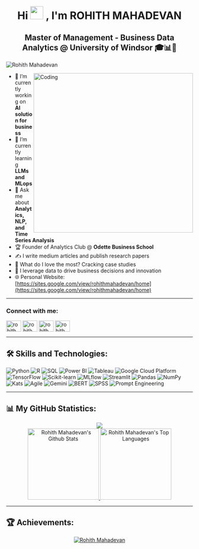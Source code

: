 <h1 align="center">Hi <img src="https://media.giphy.com/media/hvRJCLFzcasrR4ia7z/giphy.gif" width="35"> , I'm ROHITH MAHADEVAN</h1>
<h2 align="center">Master of Management - Business Data Analytics @ University of Windsor 🎓📊🍁</h2>

<p align="left"> <img src="https://komarev.com/ghpvc/?username=rohithmahadevan&label=Profile%20views&color=0e75b6&style=flat" alt="Rohith Mahadevan" /> </p>

<img align="right" alt="Coding" width="430" src="https://i.giphy.com/media/v1.Y2lkPTc5MGI3NjExNDg3dTI1d3RqdG5oazRtNjBxYnZqbWQ3c3ZleGFlM2Y5b2VzM2pmYiZlcD12MV9pbnRlcm5hbF9naWZfYnlfaWQmY3Q9Zw/3oKIPEqDGUULpEU0aQ/giphy.gif">

- 🔭 I’m currently working on **AI solution for business**
- 🌱 I’m currently learning **LLMs and MLops**
- 💬 Ask me about **Analytics, NLP, and Time Series Analysis**
- 🏆 Founder of Analytics Club @ **Odette Business School**
- ✍️ I write medium articles and publish research papers
- 🥇 What do I love the most? Cracking case studies
- 🌟 I leverage data to drive business decisions and innovation
- 🌐 Personal Website: [https://sites.google.com/view/rohithmahadevan/home](https://sites.google.com/view/rohithmahadevan/home)  

---

<h3 align="left">Connect with me:</h3>
<p align="left">
<a href="https://linkedin.com/in/rohithmahadevan" target="blank"><img align="center" src="https://raw.githubusercontent.com/rahuldkjain/github-profile-readme-generator/master/src/images/icons/Social/linked-in-alt.svg" alt="rohithmahadevan" height="30" width="40" /></a>
<a href="https://medium.com/@rohithmahadevan" target="blank"><img align="center" src="https://raw.githubusercontent.com/rahuldkjain/github-profile-readme-generator/master/src/images/icons/Social/medium.svg" alt="rohithmahadevan" height="30" width="40" /></a>
<a href="https://kaggle.com/rohithmahadevan" target="blank"><img align="center" src="https://raw.githubusercontent.com/rahuldkjain/github-profile-readme-generator/master/src/images/icons/Social/kaggle.svg" alt="rohithmahadevan" height="30" width="40" /></a>
<a href="https://huggingface.co/rohithmahadevan" target="blank"><img align="center" src="https://huggingface.co/datasets/huggingface/brand-assets/resolve/main/hf-logo.png" alt="rohithmahadevan" height="30" width="40" /></a>
</p>

---

<h2 align="left">🛠️ Skills and Technologies:</h2>
<p align="left">
  <img src="https://img.shields.io/badge/-Python-3776AB?style=flat-square&logo=python&logoColor=white" alt="Python" />
  <img src="https://img.shields.io/badge/-R-276DC3?style=flat-square&logo=r&logoColor=white" alt="R" />
  <img src="https://img.shields.io/badge/-SQL-4479A1?style=flat-square&logo=postgresql&logoColor=white" alt="SQL" />
  <img src="https://img.shields.io/badge/-PowerBI-F2C811?style=flat-square&logo=powerbi&logoColor=black" alt="Power BI" />
  <img src="https://img.shields.io/badge/-Tableau-E97627?style=flat-square&logo=tableau&logoColor=white" alt="Tableau" />
  
   <!-- <img src="https://img.shields.io/badge/-Azure-0078D4?style=flat-square&logo=microsoft-azure&logoColor=white" alt="Azure" /> -->
  <img src="https://img.shields.io/badge/-Google%20Cloud-4285F4?style=flat-square&logo=google-cloud&logoColor=white" alt="Google Cloud Platform" />
  <img src="https://img.shields.io/badge/-TensorFlow-FF6F00?style=flat-square&logo=tensorflow&logoColor=white" alt="TensorFlow" />
  <img src="https://img.shields.io/badge/-ScikitLearn-F7931E?style=flat-square&logo=scikit-learn&logoColor=white" alt="Scikit-learn" />
  <img src="https://img.shields.io/badge/-MLflow-0194E2?style=flat-square&logo=mlflow&logoColor=white" alt="MLflow" />
  <img src="https://img.shields.io/badge/-Streamlit-FF4B4B?style=flat-square&logo=streamlit&logoColor=white" alt="Streamlit" />
  <img src="https://img.shields.io/badge/-Pandas-150458?style=flat-square&logo=pandas&logoColor=white" alt="Pandas" />
<img src="https://img.shields.io/badge/-NumPy-013243?style=flat-square&logo=numpy&logoColor=white" alt="NumPy" />
<img src="https://img.shields.io/badge/-Kats-013243?style=flat-square&logo=python&logoColor=white" alt="Kats" />
<img src="https://img.shields.io/badge/-Agile-0078D4?style=flat-square&logo=microsoft&logoColor=white" alt="Agile" />
<img src="https://img.shields.io/badge/-Gemini-FF4500?style=flat-square&logo=google&logoColor=white" alt="Gemini" />
<img src="https://img.shields.io/badge/-BERT-181717?style=flat-square&logo=bert&logoColor=white" alt="BERT" />
<img src="https://img.shields.io/badge/-SPSS-003DA5?style=flat-square&logo=ibm&logoColor=white" alt="SPSS" />
<img src="https://img.shields.io/badge/-Prompt%20Engineering-FFD700?style=flat-square&logo=openai&logoColor=black" alt="Prompt Engineering" />

</p>

---

<h2 align="left">📊 My GitHub Statistics:</h2>
<div align="center">
  <img src="https://github-readme-streak-stats.herokuapp.com?user=rohithmahadevan&theme=highcontrast"/>
  <br/>
  <a href="https://github.com/anuraghazra/github-readme-stats">
    <img alt="Rohith Mahadevan's Github Stats" src="https://github-readme-stats.vercel.app/api?username=rohithmahadev&show_icons=true&count_private=true&theme=vision-friendly-dark&border=true" height="192px"/>
  </a>
  <a href="https://github.com/anuraghazra/github-readme-stats">
    <img alt="Rohith Mahadevan's Top Languages" src="https://github-readme-stats.vercel.app/api/top-langs/?username=rohithmahadev&langs_count=8&layout=compact&theme=vision-friendly-dark&border=true" height="192px"/>
  </a>
</div>

---

<h2 align="left">🏆 Achievements:</h2>
<div align="center">
  <a href="https://github.com/ryo-ma/github-profile-trophy"><img alt="Rohith Mahadevan" src="https://github-profile-trophy.vercel.app/?username=rohithmahadev&theme=monokai&no-bg=true&margin-w=4&title=Commits,Repositories,Followers,PullRequest" /></a>
</div>

